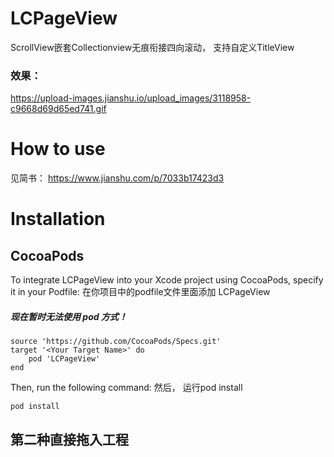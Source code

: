 # LCPageView
ScrollView嵌套Collectionview无痕衔接四向滚动， 支持自定义TitleView
### 效果：
https://upload-images.jianshu.io/upload_images/3118958-c9668d69d65ed741.gif

# How to use 
见简书：
https://www.jianshu.com/p/7033b17423d3

# Installation
## CocoaPods
To integrate LCPageView into your Xcode project using CocoaPods, specify it in your Podfile:
在你项目中的podfile文件里面添加 LCPageView
##### 现在暂时无法使用 pod 方式！
```
source 'https://github.com/CocoaPods/Specs.git'
target '<Your Target Name>' do
    pod 'LCPageView'
end
```
Then, run the following command:
然后， 运行pod install 
```
pod install
```
## 第二种直接拖入工程
